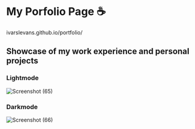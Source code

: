 # My Porfolio Page ☕
ivarslevans.github.io/portfolio/

## Showcase of my work experience and personal projects

### Lightmode
![Screenshot (65)](https://user-images.githubusercontent.com/78017471/186887300-acecbbbc-05e2-4450-bcae-2f25d81b9d81.png)

### Darkmode
![Screenshot (66)](https://user-images.githubusercontent.com/78017471/186887322-70ebf010-ecc7-4171-afd8-023f82510189.png)
